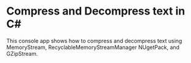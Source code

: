# Compress and Decompress text in C#
This console app shows how to compress and decompress text using MemoryStream, RecyclableMemoryStreamManager NUgetPack, and GZipStream.
